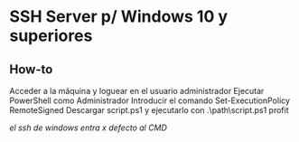 # SSH Server p/ Windows 10 y superiores

## How-to

Acceder a la máquina y loguear en el usuario administrador
Ejecutar PowerShell como Administrador
Introducir el comando Set-ExecutionPolicy RemoteSigned
Descargar script.ps1 y ejecutarlo con .\path\script.ps1
profit

*el ssh de windows entra x defecto al CMD*
